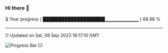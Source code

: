 ### Hi there 👋

⏳ Year progress { ████████████████████▁▁▁▁▁▁▁▁▁▁ } 68.98 %

---

⏰ Updated on Sat, 09 Sep 2023 18:17:10 GMT

![Progress Bar CI](https://github.com/liununu/liununu/workflows/Progress%20Bar%20CI/badge.svg)
